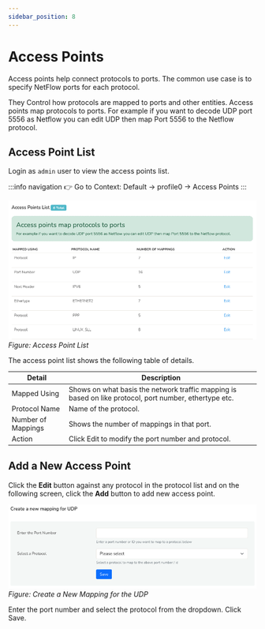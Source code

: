 ```yaml
---
sidebar_position: 8
---
```


# Access Points

Access points help connect protocols to ports. The common use case is to specify NetFlow ports for each protocol.

They Control how protocols are mapped to ports and other entities. Access points map protocols to ports. For example if you want to decode UDP port 5556 as Netflow you can edit UDP then map Port 5556 to the Netflow protocol.

## Access Point List

Login as `admin` user to view the access points list.

:::info navigation
:point_right: Go to Context: Default &rarr; profile0 &rarr; Access Points
:::


![](images/accesspoint.png)  
*Figure: Access Point List*

The access point list shows the following table of details.

| Detail | Description |
|--------|-------------|
| Mapped Using | Shows on what basis the network traffic mapping is based on like protocol, port number, ethertype etc. |
| Protocol Name | Name of the protocol. |
| Number of Mappings | Shows the number of mappings in that port. |
| Action | Click Edit to modify the port number and protocol. |


## Add a New Access Point

Click the **Edit** button against any protocol in the protocol list and on the following screen, click the **Add** button to add new access point.

![](images/accesspoint_edit.png)  
*Figure: Create a New Mapping for the UDP*

 Enter the port number and select the protocol from the dropdown. Click Save.

